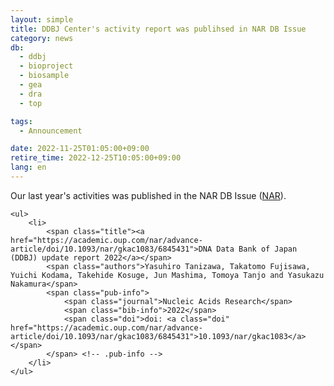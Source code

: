 ```yaml
---
layout: simple
title: DDBJ Center's activity report was publihsed in NAR DB Issue
category: news
db:
  - ddbj
  - bioproject
  - biosample
  - gea
  - dra
  - top

tags:
  - Announcement

date: 2022-11-25T01:05:00+09:00
retire_time: 2022-12-25T10:05:00+09:00
lang: en
---
```


Our last year's activities was published in the NAR DB Issue ([NAR](https://academic.oup.com/nar/advance-article/doi/10.1093/nar/gkac1083/6845431)).

<div id="pub-list">

    <ul>
        <li>
            <span class="title"><a href="https://academic.oup.com/nar/advance-article/doi/10.1093/nar/gkac1083/6845431">DNA Data Bank of Japan (DDBJ) update report 2022</a></span>
            <span class="authors">Yasuhiro Tanizawa, Takatomo Fujisawa, Yuichi Kodama, Takehide Kosuge, Jun Mashima, Tomoya Tanjo and Yasukazu Nakamura</span>
            <span class="pub-info">
                <span class="journal">Nucleic Acids Research</span>
                <span class="bib-info">2022</span>
                <span class="doi">doi: <a class="doi" href="https://academic.oup.com/nar/advance-article/doi/10.1093/nar/gkac1083/6845431">10.1093/nar/gkac1083</a></span>
            </span> <!-- .pub-info -->
        </li>
    </ul>
</div>

